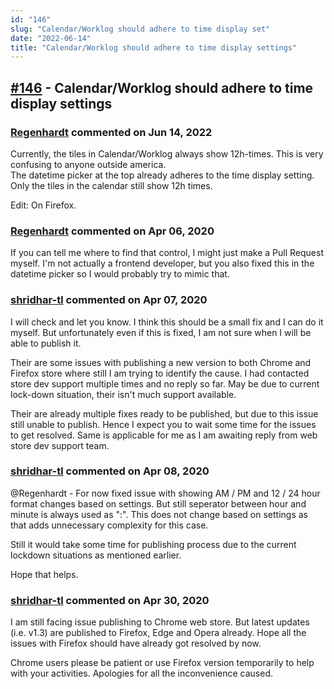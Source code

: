 ```yaml
---
id: "146"
slug: "Calendar/Worklog should adhere to time display set"
date: "2022-06-14"
title: "Calendar/Worklog should adhere to time display settings"
---
```



## [#146](https://github.com/shridhar-tl/jira-assistant/issues/146) - Calendar/Worklog should adhere to time display settings

### [Regenhardt](https://github.com/Regenhardt) commented on Jun 14, 2022

Currently, the tiles in Calendar/Worklog always show 12h-times. This is very confusing to anyone outside america.   
The datetime picker at the top already adheres to the time display setting. Only the tiles in the calendar still show 12h times.

Edit: On Firefox.

### [Regenhardt](https://github.com/Regenhardt) commented on Apr 06, 2020

If you can tell me where to find that control, I might just make a Pull Request myself. I'm not actually a frontend developer, but you also fixed this in the datetime picker so I would probably try to mimic that.

### [shridhar-tl](https://github.com/shridhar-tl) commented on Apr 07, 2020

I will check and let you know. I think this should be a small fix and I can do it myself. But unfortunately even if this is fixed, I am not sure when I will be able to publish it. 

Their are some issues with publishing a new version to both Chrome and Firefox store where still I am trying to identify the cause. I had contacted store dev support multiple times and no reply so far. May be due to current lock-down situation, their isn't much support available. 

Their are already multiple fixes ready to be published, but due to this issue still unable to publish. Hence I expect you to wait some time for the issues to get resolved. Same is applicable for me as I am awaiting reply from web store dev support team.

### [shridhar-tl](https://github.com/shridhar-tl) commented on Apr 08, 2020

@Regenhardt - For now fixed issue with showing AM / PM and 12 / 24 hour format changes based on settings. But still seperator between hour and minute is always used as ":". This does not change based on settings as that adds unnecessary complexity for this case.

Still it would take some time for publishing process due to the current lockdown situations as mentioned earlier.

Hope that helps.

### [shridhar-tl](https://github.com/shridhar-tl) commented on Apr 30, 2020

I am still facing issue publishing to Chrome web store. But latest updates (i.e. v1.3) are published to Firefox, Edge and Opera already. Hope all the issues with Firefox should have already got resolved by now.

Chrome users please be patient or use Firefox version temporarily to help with your activities. Apologies for all the inconvenience caused.
